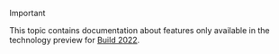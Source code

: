> [!IMPORTANT]
> This topic contains documentation about features only available in the technology preview for [Build 2022](build.microsoft.com).
